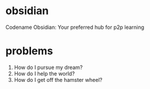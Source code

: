obsidian
========

Codename Obsidian: Your preferred hub for p2p learning

problems
========
1. How do I pursue my dream?
2. How do I help the world?
3. How do I get off the hamster wheel?
